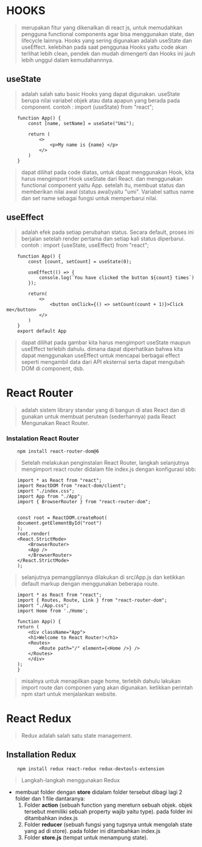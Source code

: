 # **HOOKS**
> merupakan fitur yang dikenalkan di react js, untuk memudahkan pengguna functional components agar bisa menggunakan state, dan lifecycle lainnya. Hooks yang sering digunakan adalah useState dan useEffect.
> kelebihan pada saat penggunaa Hooks yaitu code akan terlihat lebih clean, pendek dan mudah dimengerti dan Hooks ini jauh lebih unggul dalam kemudahannnya.
## useState
> adalah salah satu basic Hooks yang dapat digunakan. useState berupa nilai variabel objek atau data apapun yang berada pada component.
contoh :
        import {useState} from "react";

        function App() {
            const [name, setName] = useSate("Umi");

            return (
                <>
                    <p>My name is {name} </p>
                </>
            )
        }

>dapat dilihat pada code diatas, untuk dapat menggunakan Hook, kita harus mengimport Hook useState dari React. dan menggunakan functional component yaitu App. setelah itu, membuat status dan memberikan nilai awal (status awal)yaitu "umi". Variabel sattus name dan set name sebagai fungsi untuk memperbarui nilai. 
## useEffect
> adalah efek pada setiap perubahan status. Secara default, proses ini berjalan setelah render pertama dan setiap kali status diperbarui.
contoh :
        import {useState, useEffect} from "react";

        function App() {
            const [count, setCount] = useState(0);
            
            useEffect(() => {
                console.log(`You have clicked the button ${count} times`)
            });

            return(
                <>
                    <button onClick={() => setCount(count + 1)}>Click me</button>
                </>
            )
        }
        export default App

> dapat dilihat pada gambar kita harus mengimport useState maupun useEffect terlebih dahulu. dimana dapat diperhatikan bahwa kita dapat menggunakan useEffect untuk mencapai berbagai effect seperti mengambil data dari API eksternal serta dapat mengubah DOM di component, dsb.

# **React Router**
> adalah sistem library standar yang di bangun di atas React dan di gunakan untuk membuat perutean (sederhannya) pada React Mengunakan React Router.
### Instalation React Router
        npm install react-router-dom@6
> Setelah melakukan penginstalan React Router, langkah selanjutnya mengimport react router didalam file index.js dengan konfigurasi sbb:
        
        import * as React from "react";
        import ReactDOM from "react-dom/client";
        import "./index.css";
        import App from "./App";
        import { BrowserRouter } from "react-router-dom";
        

        const root = ReactDOM.createRoot(
        document.getElementById("root")
        );
        root.render(
        <React.StrictMode>
            <BrowserRouter>
            <App />
            </BrowserRouter>
        </React.StrictMode>
        );

> selanjutnya pemanggilannya dilakukan di src/App.js dan ketikkan default markup dengan menggunakan beberapa route.

        import * as React from "react";
        import { Routes, Route, Link } from "react-router-dom";
        import "./App.css";
        import Home from './Home';

        function App() {
        return (
            <div className="App">
            <h1>Welcome to React Router!</h1>
            <Routes>
                <Route path="/" element={<Home />} />
            </Routes>
            </div>
        );
        }

> misalnya untuk menapilkan page home, terlebih dahulu lakukan import route dan componen yang akan digunakan. ketikkan perintah npm start untuk menjalankan website.

# **React Redux**
> Redux adalah salah satu state management.
## Installation Redux
        npm install redux react-redux redux-devtools-extension
> Langkah-langkah menggunakan Redux
- membuat folder dengan **store** didalam folder tersebut dibagi lagi 2 folder dan 1 file dantaranya:
    1. Folder **action** (sebuah function yang mereturn sebuah objek. objek tersebut memiliki sebuah property wajib yaitu type). pada folder ini ditambahkan index.js
    2. Folder **reducer** (sebuah fungsi yang tugsnya untuk mengolah state yang ad di store). pada folder ini ditambahkan index.js
    3. Folder **store.js** (tempat untuk menampung state).

